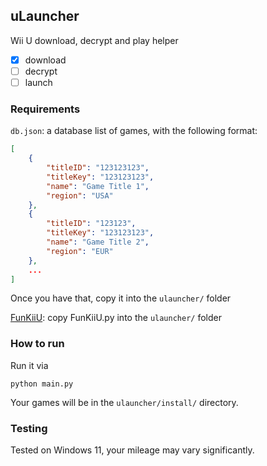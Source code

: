 ## uLauncher

Wii U download, decrypt and play helper

- [x] download
- [ ] decrypt
- [ ] launch

### Requirements

`db.json`: a database list of games, with the following format:

```json
[
    {
        "titleID": "123123123",
        "titleKey": "123123123",
        "name": "Game Title 1",
        "region": "USA"
    },
    {
        "titleID": "123123",
        "titleKey": "123123123",
        "name": "Game Title 2",
        "region": "EUR"
    },
    ...
]
```
Once you have that, copy it into the `ulauncher/` folder

[FunKiiU](https://github.com/llakssz/FunKiiU): copy FunKiiU.py into the `ulauncher/` folder

### How to run

Run it via

    python main.py

Your games will be in the `ulauncher/install/` directory.

### Testing

Tested on Windows 11, your mileage may vary significantly.